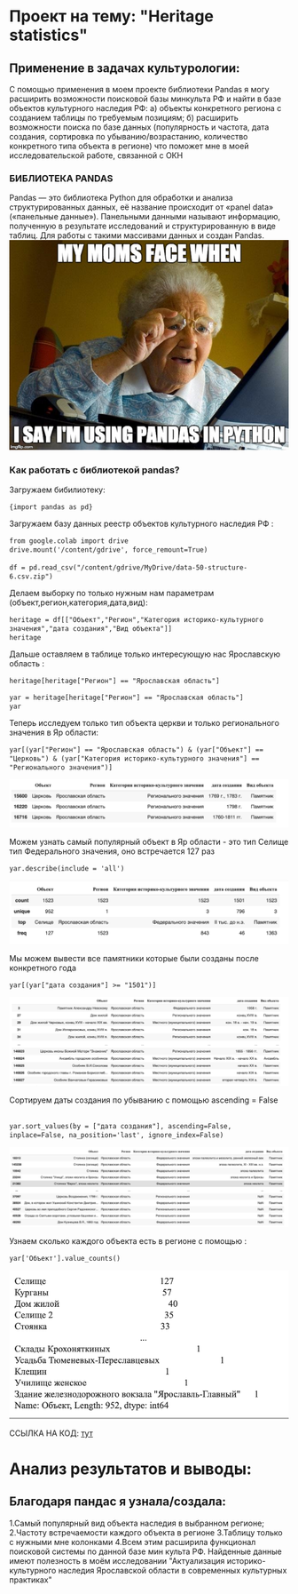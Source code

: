 # Проект на тему: "Heritage statistics"
## Применение в задачах культурологии: ##
С помощью применения в моем проекте библиотеки Pandas я могу расширить возможности поисковой базы минкульта РФ и найти в базе объектов культурного наследия РФ:
а) объекты конкретного региона с созданием таблицы по требуемым позициям;
б) расширить возможности поиска по базе данных (популярность и частота, дата создания, сортировка по убыванию/возрастанию, количество конкретного типа объекта в регионе) что поможет мне в моей исследовательской работе, связанной с ОКН

### БИБЛИОТЕКА PANDAS ###
Pandas — это библиотека Python для обработки и анализа структурированных данных, её название происходит от «panel data» («панельные данные»). Панельными данными называют информацию, полученную в результате исследований и структурированную в виде таблиц. Для работы с такими массивами данных и создан Pandas.
![здесь будет картинка](https://github.com/mshnktn/heritage-statictics/blob/main/ohPUaT8CRuenSFQO2GP4_Screen%20Shot%202017-09-20%20at%209.01.09%20AM.png)

### Как работать с библиотекой pandas? ###
Загружаем бибилиотеку:
```
{import pandas as pd}
```

Загружаем базу данных реестр объектов культурного наследия РФ :
```
from google.colab import drive
drive.mount('/content/gdrive', force_remount=True)

df = pd.read_csv("/content/gdrive/MyDrive/data-50-structure-6.csv.zip")
```

Делаем выборку по только нужным нам параметрам (объект,регион,категория,дата,вид):
```
heritage = df[["Объект","Регион","Категория историко-культурного значения","дата создания","Вид объекта"]] 
heritage
```

Дальше оставляем в таблице только интересующую нас Ярославскую область :
```
heritage[heritage["Регион"] == "Ярославская область"]
```

```
yar = heritage[heritage["Регион"] == "Ярославская область"]
yar
```

Теперь исследуем только тип объекта церкви и только регионального значения в Яр области: 
```
yar[(yar["Регион"] == "Ярославская область") & (yar["Объект"] == "Церковь") & (yar["Категория историко-культурного значения"] == "Регионального значения")]
```
![здесь будет картинка](https://github.com/mshnktn/heritage-statictics/blob/main/%D0%A1%D0%BD%D0%B8%D0%BC%D0%BE%D0%BA%20%D1%8D%D0%BA%D1%80%D0%B0%D0%BD%D0%B0%202021-10-21%20%D0%B2%202.40.16.png)

Можем узнать самый популярный объект в Яр области - это тип Селище тип Федерального значения, оно встречается 127 раз 
```
yar.describe(include = 'all')
```
![здесь будет картинка](https://github.com/mshnktn/heritage-statictics/blob/main/top%20seliche.png)

Мы можем вывести все памятники которые были созданы после конкретного года 
```
yar[(yar["дата создания"] >= "1501")]
```
![здесь будет картинка](https://github.com/mshnktn/heritage-statictics/blob/main/1501.png)

Сортируем даты создания по убыванию с помощью 
ascending = False 
```

yar.sort_values(by = ["дата создания"], ascending=False, inplace=False, na_position='last', ignore_index=False)
```
![здесь будет картинка](https://github.com/mshnktn/heritage-statictics/blob/main/%D1%83%D0%B1%D1%8B%D0%B2%D0%B0%D0%BD%D0%B8%D0%B5.png)

Узнаем сколько каждого объекта есть в регионе 
с помощью :
```
yar['Объект'].value_counts()
```
![здесь будет картинка](https://github.com/mshnktn/heritage-statictics/blob/main/%D1%8E%D0%BD%D0%B8%D0%BA.png)

ССЫЛКА НА КОД: [тут](https://colab.research.google.com/drive/1E1Lb2WRMMC2EX6InEjfMbIKw2CgH79I-?usp=sharing)

# **Анализ результатов и выводы:** #

## Благодаря пандас я узнала/создала: ##

1.Самый популярный вид объекта наследия в выбранном регионе; 2.Частоту встречаемости каждого объекта в регионе 3.Таблицу только с нужными мне колонками 4.Всем этим расширила функционал поисковой системы по данной базе мин культа РФ. Найденные данные имеют полезность в моём исследовании "Актуализация историко-культурного наследия Ярославской области в современных культурных практиках" 

